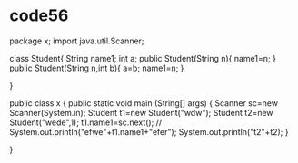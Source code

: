 # code56
package x;
import java.util.Scanner;
  
 
class Student{
    String name1;
    int a;
    public Student(String n){
        name1=n;
    }
    public Student(String n,int b){
        a=b;
        name1=n;
    }



}

public class x {
    public static void main (String[] args)
    {
        Scanner sc=new Scanner(System.in);
        Student t1=new Student("wdw");
        Student t2=new Student("wede",1);
        t1.name1=sc.next();
    //    System.out.println("efwe"+t1.name1+"efer");
        System.out.println("t2"+t2);
    }



}
